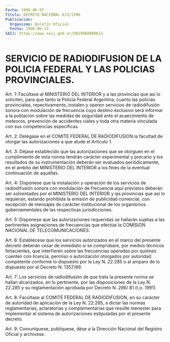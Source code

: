 ```yaml
---
Fecha: 1996-06-07
Título: DECRETO NACIONAL 613/1996
Publicación:
  Organismo: Boletín Oficial
  Fecha: 1996-06-13
SAIJ: https://www.saij.gob.ar/DN19960000613
---
```

# SERVICIO DE RADIODIFUSION DE LA POLICIA FEDERAL Y LAS POLICIAS PROVINCIALES.

<a id="1"></a>
Art. 1:  Facúltase  al  MINISTERIO  DEL  INTERIOR  y  a  las provincias que así  lo soliciten, para que tanto la Policía Federal Argentina,  cuanto  las    policías  provinciales,  repectivamente, instalen y operen servicios  de radiodifusión sonora con modulación de frecuencia cuyo destino exclusivo  será  informar a la población sobre  las medidas de seguridad ante el acaecimiento  de  meteoros, prevención  de  accidentes viales y toda otra materia vinculada con sus competencias específicas.

<a id="2"></a>
Art. 2: Delégase en el COMITE FEDERAL DE RADIODIFUSION la facultad de  otorgar  las  autorizaciones  a  que  alude el  Artículo  1.

<a id="3"></a>
Art. 3: Déjase establecido  que las autorizaciones que se otorguen en el cumplimiento de esta norma  tendrán  carácter  experimental y precario  y  los  resultados  de  su  instrumentación  deberán  ser evaluados periódicamente, en el ámbito del MINISTERIO DEL  INTERIOR a los fines de la eventual continuación de aquéllas.

<a id="4"></a>
Art.  4: Dispónese que la instalación y operación de los servicios de radiodifusión sonora con modulación de frecuencia aquí previstos deberán  ser  solventados  por  el  MINISTERIO  DEL  INTERIOR y las provincias  que así lo requieran, estando prohibida la  emisión  de publicidad  comercial,   con  excepción  de  mensajes  de  carácter institucional de los organismos  gubernamentales de las respectivas jurisdicciones.

<a id="5"></a>
Art. 5: Dispónese que las autorizaciones  requeridas  se  hallarán sujetas  a  las pertinentes asignaciones de frecuencias que efectúe la COMISION NACIONAL DE TELECOMUNICACIONES.

<a id="6"></a>
Art. 6: Establécese  que los servicios autorizados en el marco del presente decreto deberán  cesar  de inmediato si se comprobare, por medios técnicos fehacientes, que interfieren  sobre las frecuencias operadas por quienes cuenten con licencia, permiso  o  autorización otorgados por autoridad competente conforme lo dispuesto por la Ley N. 22.285  o  al  amparo  de  lo dispuesto por el Decreto N. 1357/89.

<a id="7"></a>
Art. 7: Los servicios de radiodifusión  de  que  trata la presente norma se hallan alcanzados, en lo pertinente, por las disposiciones de la Ley N. 22.285 y su reglamentación aprobada por  Decreto N. 286/ 81 (t.o. 1991).

<a id="8"></a>
Art.  8:  Facúltase  al  COMITE  FEDERAL  DE RADIODIFUSION, en su carácter de autoridad de aplicación de la Ley N. 22.285,  a dictar las  normas  reglamentarias,  aclaratorias  y  complementarias  que resulte  menester  para  implementar  el  sistema de autorizaciones estipuladas por el presente decreto.

<a id="9"></a>
Art. 9: Comuníquese, publíquese, dése a la  Dirección Nacional del Registro  Oficial  y  archívese.